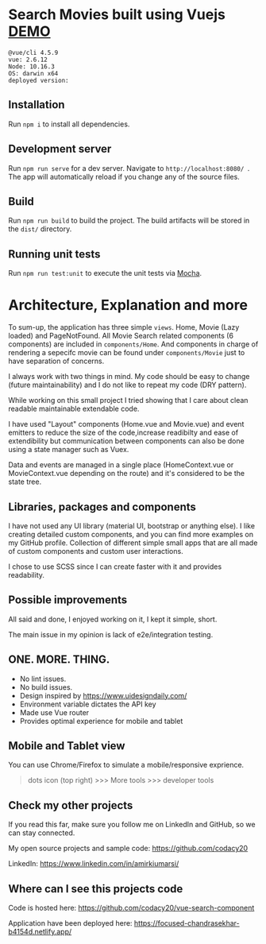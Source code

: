 # Search Movies built using Vuejs [DEMO](https://focused-chandrasekhar-b4154d.netlify.app/)

```
@vue/cli 4.5.9
vue: 2.6.12
Node: 10.16.3
OS: darwin x64
deployed version: 
```

## Installation

Run `npm i` to install all dependencies.

## Development server

Run `npm run serve` for a dev server. Navigate to `http://localhost:8080/ `. The app will automatically reload if you change any of the source files.

## Build

Run `npm run build` to build the project. The build artifacts will be stored in the `dist/` directory.

## Running unit tests

Run `npm run test:unit` to execute the unit tests via [Mocha](https://mochajs.org/).

# Architecture, Explanation and more

To sum-up, the application has three simple `views`. Home, Movie (Lazy loaded) and PageNotFound. All Movie Search related components (6 components) are included in `components/Home`. And components in charge of rendering a sepecifc movie can be found under `components/Movie` just to have separation of concerns.

I always work with two things in mind. My code should be easy to change (future maintainability) and I do not like to repeat my code (DRY pattern).

While working on this small project I tried showing that I care about clean readable maintainable extendable code.

I have used "Layout" components (Home.vue and Movie.vue) and event emitters to reduce the size of the code,increase readibilty and ease of extendibility but communication between components can also be done using a state manager such as Vuex.

Data and events are managed in a single place (HomeContext.vue or MovieContext.vue depending on the route) and it's considered to be the state tree.

## Libraries, packages and components

I have not used any UI library (material UI, bootstrap or anything else). I like creating detailed custom components, and you can find more examples on my GitHub profile. Collection of different simple small apps that are all made of custom components and custom user interactions. 

I chose to use SCSS since I can create faster with it and provides readability.

## Possible improvements

All said and done, I enjoyed working on it, I kept it simple, short.

The main issue in my opinion is lack of e2e/integration testing.

## ONE. MORE. THING.

- No lint issues.
- No build issues.
- Design inspired by https://www.uidesigndaily.com/
- Environment variable dictates the API key
- Made use Vue router
- Provides optimal experience for mobile and tablet

## Mobile and Tablet view

You can use Chrome/Firefox to simulate a mobile/responsive exprience.
>dots icon (top right) >>> More tools >>> developer tools


## Check my other projects

If you read this far, make sure you follow me on LinkedIn and GitHub, so we can stay connected.

My open source projects and sample code: https://github.com/codacy20

LinkedIn: https://www.linkedin.com/in/amirkiumarsi/

## Where can I see this projects code

Code is hosted here: https://github.com/codacy20/vue-search-component

Application have been deployed here: https://focused-chandrasekhar-b4154d.netlify.app/
